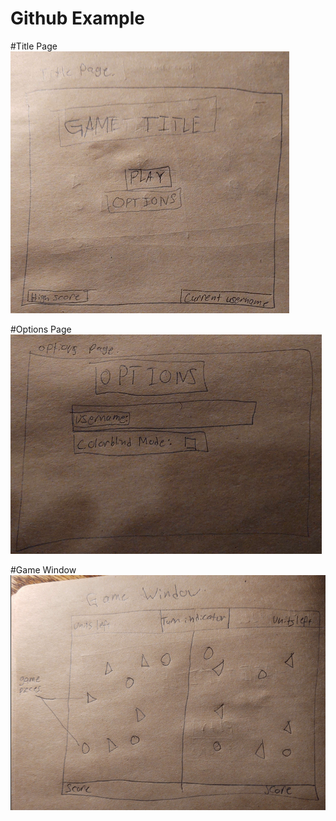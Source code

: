 # Github Example
#Title Page
![Title Page Mockup](/Images/Title.png)

#Options Page
![Title Page Mockup](/Images/Options.png)

#Game Window
![Title Page Mockup](/Images/GameWindow.png)
